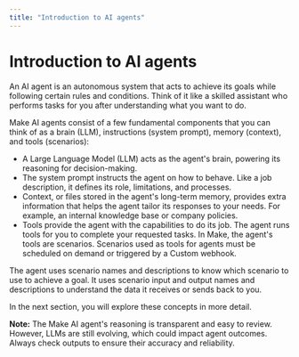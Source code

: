 ```yaml
---
title: "Introduction to AI agents"
---
```


# Introduction to AI agents

An AI agent is an autonomous system that acts to achieve its goals while following certain rules and conditions. Think of it like a skilled assistant who performs tasks for you after understanding what you want to do.

Make AI agents consist of a few fundamental components that you can think of as a brain (LLM), instructions (system prompt), memory (context), and tools (scenarios):

* A Large Language Model (LLM) acts as the agent's brain, powering its reasoning for decision-making.
* The system prompt instructs the agent on how to behave. Like a job description, it defines its role, limitations, and processes.
* Context, or files stored in the agent's long-term memory, provides extra information that helps the agent tailor its responses to your needs. For example, an internal knowledge base or company policies.
* Tools provide the agent with the capabilities to do its job. The agent runs tools for you to complete your requested tasks. In Make, the agent's tools are scenarios. Scenarios used as tools for agents must be scheduled on demand or triggered by a Custom webhook.

The agent uses scenario names and descriptions to know which scenario to use to achieve a goal. It uses scenario input and output names and descriptions to understand the data it receives or sends back to you.

In the next section, you will explore these concepts in more detail.

**Note:** The Make AI agent's reasoning is transparent and easy to review. However, LLMs are still evolving, which could impact agent outcomes. Always check outputs to ensure their accuracy and reliability.